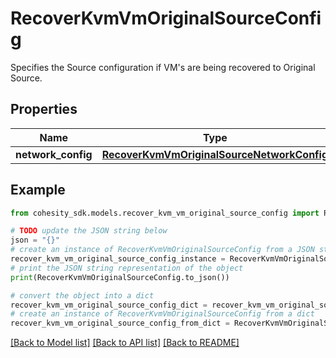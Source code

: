 # RecoverKvmVmOriginalSourceConfig

Specifies the Source configuration if VM's are being recovered to Original Source.

## Properties

Name | Type | Description | Notes
------------ | ------------- | ------------- | -------------
**network_config** | [**RecoverKvmVmOriginalSourceNetworkConfig**](RecoverKvmVmOriginalSourceNetworkConfig.md) |  | [optional] 

## Example

```python
from cohesity_sdk.models.recover_kvm_vm_original_source_config import RecoverKvmVmOriginalSourceConfig

# TODO update the JSON string below
json = "{}"
# create an instance of RecoverKvmVmOriginalSourceConfig from a JSON string
recover_kvm_vm_original_source_config_instance = RecoverKvmVmOriginalSourceConfig.from_json(json)
# print the JSON string representation of the object
print(RecoverKvmVmOriginalSourceConfig.to_json())

# convert the object into a dict
recover_kvm_vm_original_source_config_dict = recover_kvm_vm_original_source_config_instance.to_dict()
# create an instance of RecoverKvmVmOriginalSourceConfig from a dict
recover_kvm_vm_original_source_config_from_dict = RecoverKvmVmOriginalSourceConfig.from_dict(recover_kvm_vm_original_source_config_dict)
```
[[Back to Model list]](../README.md#documentation-for-models) [[Back to API list]](../README.md#documentation-for-api-endpoints) [[Back to README]](../README.md)


